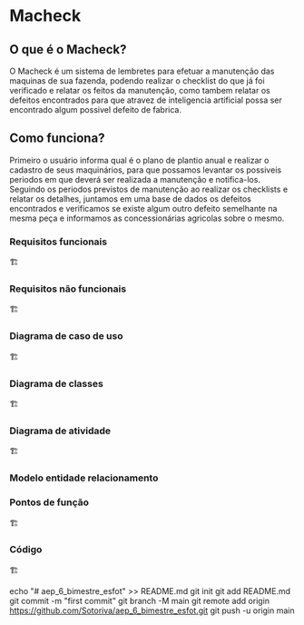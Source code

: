 # Macheck

## O que é o Macheck?
O Macheck é um sistema de lembretes para efetuar a manutenção das maquinas de sua fazenda, podendo realizar o checklist do que já foi verificado e relatar os feitos da manutenção, como tambem relatar os defeitos encontrados para que atravez de inteligencia artificial possa ser encontrado algum possivel defeito de fabrica.

## Como funciona?
Primeiro o usuário informa qual é o plano de plantio anual e realizar o cadastro de seus maquinários, para que possamos levantar os possiveis periodos em que deverá ser realizada a manutenção e notifica-los. Seguindo os periodos previstos de manutenção ao realizar os checklists e relatar os detalhes, juntamos em uma base de dados os defeitos encontrados e verificamos se existe algum outro defeito semelhante na mesma peça e informamos as concessionárias agricolas sobre o mesmo.

### Requisitos funcionais
🏗

### Requisitos não funcionais
🏗

### Diagrama de caso de uso
🏗

### Diagrama de classes
🏗

### Diagrama de atividade
🏗

### Modelo entidade relacionamento

### Pontos de função
🏗

### Código
🏗




echo "# aep_6_bimestre_esfot" >> README.md
git init
git add README.md
git commit -m "first commit"
git branch -M main
git remote add origin https://github.com/Sotoriva/aep_6_bimestre_esfot.git
git push -u origin main
